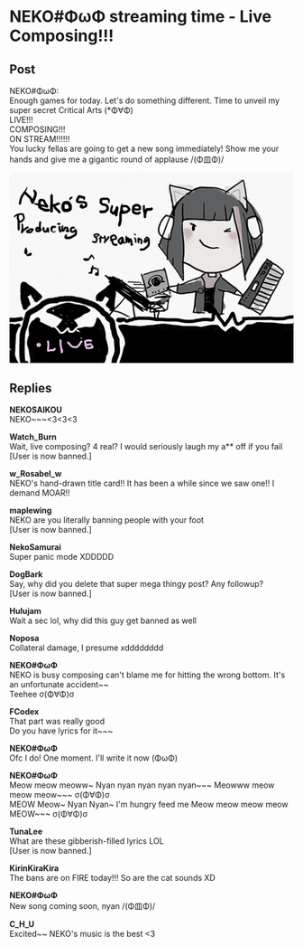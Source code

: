 # NEKO#ΦωΦ streaming time - Live Composing!!!
## Post
NEKO#ΦωΦ:<br>
Enough games for today. Let's do something different. Time to unveil my super secret Critical Arts (\*Φ∀Φ)<br>
LIVE!!!<br>
COMPOSING!!!<br>
ON STREAM!!!!!!<br>
You lucky fellas are going to get a new song immediately! Show me your hands and give me a gigantic round of applause /(Φ皿Φ)/

![n2701.png](./attachments/n2701.png)
## Replies
**NEKOSAIKOU**<br>
NEKO~~~<3<3<3

**Watch_Burn**<br>
Wait, live composing? 4 real? I would seriously laugh my a\*\* off if you fail<br>
[User is now banned.]

**w_Rosabel_w**<br>
NEKO's hand-drawn title card!! It has been a while since we saw one!! I demand MOAR!!

**maplewing**<br>
NEKO are you literally banning people with your foot<br>
[User is now banned.]

**NekoSamurai**<br>
Super panic mode XDDDDD

**DogBark**<br>
Say, why did you delete that super mega thingy post? Any followup?<br>
[User is now banned.]

**Hulujam**<br>
Wait a sec lol, why did this guy get banned as well

**Noposa**<br>
Collateral damage, I presume xdddddddd

**NEKO#ΦωΦ**<br>
NEKO is busy composing can't blame me for hitting the wrong bottom. It's an unfortunate accident~~<br>
Teehee σ(Φ∀Φ)σ

**FCodex**<br>
That part was really good<br>
Do you have lyrics for it~~~

**NEKO#ΦωΦ**<br>
Ofc I do! One moment. I'll write it now (ΦωΦ)

**NEKO#ΦωΦ**<br>
Meow meow meoww~ Nyan nyan nyan nyan nyan~~~ Meowww meow meow meow~~~ σ(Φ∀Φ)σ<br>
MEOW Meow~ Nyan Nyan~ I'm hungry feed me Meow meow meow meow MEOW~~~ σ(Φ∀Φ)σ

**TunaLee**<br>
What are these gibberish-filled lyrics LOL<br>
[User is now banned.]

**KirinKiraKira**<br>
The bans are on FIRE today!!! So are the cat sounds XD

**NEKO#ΦωΦ**<br>
New song coming soon, nyan /(Φ皿Φ)/

**C_H_U**<br>
Excited~~ NEKO's music is the best <3

